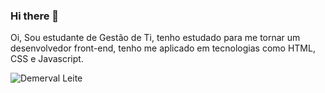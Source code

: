 ### Hi there 👋
Oi, Sou estudante de Gestão de Ti, tenho estudado para me tornar um desenvolvedor front-end, tenho me aplicado em tecnologias como HTML, CSS e Javascript.


![Demerval Leite](https://github-readme-stats.vercel.app/api?username=DemervalLeite&theme=radical)
<!--
**demervalleite/demervalleite** is a ✨ _special_ ✨ repository because its `README.md` (this file) appears on your GitHub profile.



